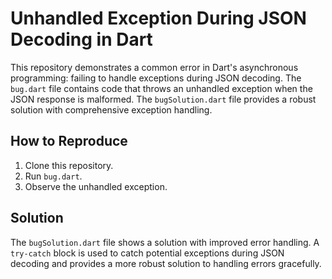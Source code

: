 # Unhandled Exception During JSON Decoding in Dart

This repository demonstrates a common error in Dart's asynchronous programming: failing to handle exceptions during JSON decoding. The `bug.dart` file contains code that throws an unhandled exception when the JSON response is malformed. The `bugSolution.dart` file provides a robust solution with comprehensive exception handling.

## How to Reproduce

1. Clone this repository.
2. Run `bug.dart`.
3. Observe the unhandled exception.

## Solution

The `bugSolution.dart` file shows a solution with improved error handling. A `try-catch` block is used to catch potential exceptions during JSON decoding and provides a more robust solution to handling errors gracefully.